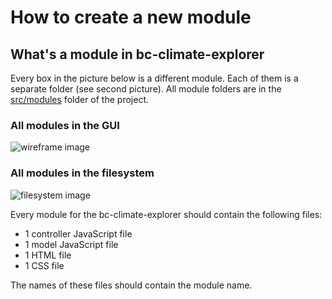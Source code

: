 # How to create a new module

## What's a module in bc-climate-explorer
Every box in the picture below is a different module. Each of them is a separate folder (see second picture). All module folders are in the [src/modules](../../src/modules) folder of the project.

### All modules in the GUI
![wireframe image](https://octodex.github.com/images/yaktocat.png)

### All modules in the filesystem
![filesystem image](https://octodex.github.com/images/yaktocat.png)

Every module for the bc-climate-explorer should contain the following files:

- 1 controller JavaScript file
- 1 model JavaScript file
- 1 HTML file
- 1 CSS file

The names of these files should contain the module name.
